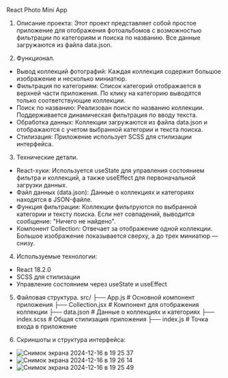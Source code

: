 React Photo Mini App

1. Описание проекта:
Этот проект представляет собой простое приложение для отображения фотоальбомов с возможностью фильтрации по категориям и поиска по названию. Все данные загружаются из файла data.json.

2. Функционал.
  - Вывод коллекций фотографий:
Каждая коллекция содержит большое изображение и несколько миниатюр.
  - Фильтрация по категориям:
Список категорий отображается в верхней части приложения. По клику на категорию выводятся только соответствующие коллекции.
  - Поиск по названию:
Реализован поиск по названию коллекции. Поддерживается динамическая фильтрация по вводу текста.
  - Обработка данных:
Коллекции загружаются из файла data.json и отображаются с учетом выбранной категории и текста поиска.
  - Стилизация:
Приложение использует SCSS для стилизации интерфейса.

3. Технические детали.
  - React-хуки:
Используется useState для управления состоянием фильтра и коллекций, а также useEffect для первоначальной загрузки данных.
  - Файл данных (data.json):
Данные о коллекциях и категориях находятся в JSON-файле.
  - Функция фильтрации:
Коллекции фильтруются по выбранной категории и тексту поиска. Если нет совпадений, выводится сообщение: "Ничего не найдено".
  - Компонент Collection:
Отвечает за отображение одной коллекции. Большое изображение показывается сверху, а до трех миниатюр — снизу.

4. Используемые технологии:
  - React 18.2.0
  - SCSS для стилизации
  - Управление состоянием через useState и useEffect

5. Файловая структура.
src/
├── App.js              # Основной компонент приложения
├── Collection.jsx      # Компонент для отображения коллекции
├── data.json           # Данные о коллекциях и категориях
├── index.scss          # Общая стилизация приложения
├── index.js            # Точка входа в приложение

6. Скриншоты и структура интерфейса:
  - ![Снимок экрана 2024-12-16 в 19 25 37](https://github.com/user-attachments/assets/48564bc7-9bdd-410c-a9f1-204bb26a0af7)
  - ![Снимок экрана 2024-12-16 в 19 26 14](https://github.com/user-attachments/assets/59925739-916c-48dc-be55-c50732f90d5f)
  - ![Снимок экрана 2024-12-16 в 19 25 49](https://github.com/user-attachments/assets/7a2b1743-eeeb-402f-add5-090c49c0d876)
